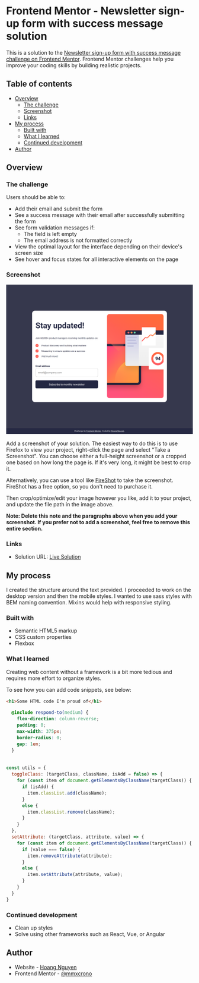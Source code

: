 # Frontend Mentor - Newsletter sign-up form with success message solution

This is a solution to the [Newsletter sign-up form with success message challenge on Frontend Mentor](https://www.frontendmentor.io/challenges/newsletter-signup-form-with-success-message-3FC1AZbNrv). Frontend Mentor challenges help you improve your coding skills by building realistic projects. 

## Table of contents

- [Overview](#overview)
  - [The challenge](#the-challenge)
  - [Screenshot](#screenshot)
  - [Links](#links)
- [My process](#my-process)
  - [Built with](#built-with)
  - [What I learned](#what-i-learned)
  - [Continued development](#continued-development)
- [Author](#author)

## Overview

### The challenge

Users should be able to:

- Add their email and submit the form
- See a success message with their email after successfully submitting the form
- See form validation messages if:
  - The field is left empty
  - The email address is not formatted correctly
- View the optimal layout for the interface depending on their device's screen size
- See hover and focus states for all interactive elements on the page

### Screenshot

![Screenshot](./design/screenshot.png)

Add a screenshot of your solution. The easiest way to do this is to use Firefox to view your project, right-click the page and select "Take a Screenshot". You can choose either a full-height screenshot or a cropped one based on how long the page is. If it's very long, it might be best to crop it.

Alternatively, you can use a tool like [FireShot](https://getfireshot.com/) to take the screenshot. FireShot has a free option, so you don't need to purchase it. 

Then crop/optimize/edit your image however you like, add it to your project, and update the file path in the image above.

**Note: Delete this note and the paragraphs above when you add your screenshot. If you prefer not to add a screenshot, feel free to remove this entire section.**

### Links

- Solution URL: [Live Solution](https://mmxcrono.github.io/newsletter-sign-up-with-success-message/)

## My process

I created the structure around the text provided. I proceeded to work on the desktop version and then the mobile styles.
I wanted to use sass styles with BEM naming convention. Mixins would help with responsive styling.

### Built with

- Semantic HTML5 markup
- CSS custom properties
- Flexbox

### What I learned

Creating web content without a framework is a bit more tedious and requires more effort to organize styles.

To see how you can add code snippets, see below:

```html
<h1>Some HTML code I'm proud of</h1>
```
```scss
  @include respond-to(medium) {
    flex-direction: column-reverse;
    padding: 0;
    max-width: 375px;
    border-radius: 0;
    gap: 1em;
  }
```

```js

const utils = {
  toggleClass: (targetClass, className, isAdd = false) => {
    for (const item of document.getElementsByClassName(targetClass)) {
      if (isAdd) {
        item.classList.add(className);
      }
      else {
        item.classList.remove(className);
      }
    }
  },
  setAttribute: (targetClass, attribute, value) => {
    for (const item of document.getElementsByClassName(targetClass)) {
      if (value === false) {
        item.removeAttribute(attribute);
      }
      else {
        item.setAttribute(attribute, value);
      }
    }
  }
}
```
### Continued development

- Clean up styles
- Solve using other frameworks such as React, Vue, or Angular

## Author

- Website - [Hoang Nguyen](https://mmxcrono.github.io)
- Frontend Mentor - [@mmxcrono](https://www.frontendmentor.io/profile/mmxcrono)
